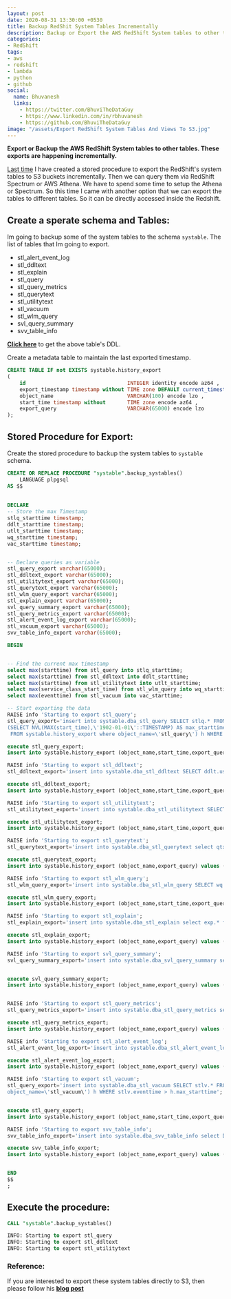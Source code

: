 ```yaml
---
layout: post
date: 2020-08-31 13:30:00 +0530
title: Backup RedShit System Tables Incrementally
description: Backup or Export the AWS RedShift System tables to other tables. These exports are happening incrementally.
categories:
- RedShift
tags:
- aws
- redshift
- lambda
- python
- github
social:
  name: Bhuvanesh
  links:
    - https://twitter.com/BhuviTheDataGuy
    - https://www.linkedin.com/in/rbhuvanesh
    - https://github.com/BhuviTheDataGuy
image: "/assets/Export RedShift System Tables And Views To S3.jpg"
---
```

**Export or Backup the AWS RedShift System tables to other tables. These exports are happening incrementally.**

[Last time](https://thedataguy.in/export-redshift-system-tables-views-to-s3/) I have created a stored procedure to export the RedShift's system tables to S3 buckets incrementally. Then we can query them via RedShift Spectrum or AWS Athena. We have to spend some time to setup the Athena or Spectrum. So this time I came with another option that we can export the tables to different tables. So it can be directly accessed inside the Redshift. 

## Create a sperate schema and Tables:

Im going to backup some of the system tables to the schema `systable`.  The list of tables that Im going to export.

* stl_alert_event_log
* stl_ddltext
* stl_explain
* stl_query
* stl_query_metrics
* stl_querytext
* stl_utilitytext
* stl_vacuum
* stl_wlm_query
* svl_query_summary
* svv_table_info

**[Click here](https://github.com/BhuviTheDataGuy/RedShift-ToolKit/blob/master/BackupSysTables/table-ddl.sql)** to get the above table's DDL.

Create a metadata table to maintain the last exported timestamp.
```sql
CREATE TABLE IF not EXISTS systable.history_export 
( 
	id                                 INTEGER identity encode az64 , 
	export_timestamp timestamp without TIME zone DEFAULT current_timestamp encode az64 ,
	object_name                        VARCHAR(100) encode lzo , 
	start_time timestamp without       TIME zone encode az64 , 
	export_query                       VARCHAR(65000) encode lzo 
);
```
## Stored Procedure for Export:

Create the stored procedure to backup the system tables to `systable` schema.
```sql
CREATE OR REPLACE PROCEDURE "systable".backup_systables()
	LANGUAGE plpgsql
AS $$
	
	
DECLARE
-- Store the max Timestamp
stlq_starttime timestamp;
ddlt_starttime timestamp;
utlt_starttime timestamp;
wq_starttime timestamp;
vac_starttime timestamp;


-- Declare queries as variable
stl_query_export varchar(65000);
stl_ddltext_export varchar(65000);
stl_utilitytext_export varchar(65000);
stl_querytext_export varchar(65000);
stl_wlm_query_export varchar(65000);
stl_explain_export varchar(65000);
svl_query_summary_export varchar(65000);
stl_query_metrics_export varchar(65000);
stl_alert_event_log_export varchar(65000);
stl_vacuum_export varchar(65000);
svv_table_info_export varchar(65000);

BEGIN


-- Find the current max timestamp 
select max(starttime) from stl_query into stlq_starttime;
select max(starttime) from stl_ddltext into ddlt_starttime;
select max(starttime) from stl_utilitytext into utlt_starttime;
select max(service_class_start_time) from stl_wlm_query into wq_starttime;
select max(eventtime) from stl_vacuum into vac_starttime;

-- Start exporting the data
RAISE info 'Starting to export stl_query';
stl_query_export='insert into systable.dba_stl_query SELECT stlq.* FROM stl_query  stlq,   
(SELECT NVL(MAX(start_time),\'1902-01-01\'::TIMESTAMP) AS max_starttime
 FROM systable.history_export where object_name=\'stl_query\') h WHERE stlq.starttime > h.max_starttime';

execute stl_query_export;     
insert into systable.history_export (object_name,start_time,export_query) values ('stl_query',stlq_starttime,stl_query_export);

RAISE info 'Starting to export stl_ddltext';
stl_ddltext_export='insert into systable.dba_stl_ddltext SELECT ddlt.userid,ddlt.xid,ddlt.pid,ddlt.label,ddlt.starttime, ddlt.endtime,ddlt.sequence,replace(replace(ddlt.text,\'\\\\n\',\'\'),\'\\\\r\',\'\') as text FROM stl_ddltext ddlt,   (SELECT NVL(MAX(start_time),\'1902-01-01\'::TIMESTAMP) AS max_starttime FROM systable.history_export where object_name=\'stl_ddltext\') h WHERE ddlt.starttime > h.max_starttime';

execute stl_ddltext_export;     
insert into systable.history_export (object_name,start_time,export_query) values ('stl_ddltext',ddlt_starttime,stl_ddltext_export);

RAISE info 'Starting to export stl_utilitytext';
stl_utilitytext_export='insert into systable.dba_stl_utilitytext SELECT utlt.* FROM stl_utilitytext utlt, (SELECT NVL(MAX(start_time),\'1902-01-01\'::TIMESTAMP) AS max_starttime FROM systable.history_export where object_name=\'stl_utilitytext\') h WHERE utlt.starttime > h.max_starttime';

execute stl_utilitytext_export;     
insert into systable.history_export (object_name,start_time,export_query) values ('stl_utilitytext',utlt_starttime,stl_utilitytext_export);

RAISE info 'Starting to export stl_querytext';
stl_querytext_export='insert into systable.dba_stl_querytext select qtxt.userid,qtxt.xid,qtxt.pid,qtxt.query,qtxt.sequence,replace(replace(qtxt.text,\'\\\\n\',\'\'),\'\\\\r\',\'\') as text from stl_querytext qtxt join stl_query qt on qt.userid=qtxt.userid and qt.query=qtxt.query and qt.xid=qtxt.xid and qt.pid=qtxt.pid where qt.starttime>(SELECT NVL(MAX(start_time),\'1902-01-01\'::TIMESTAMP) AS max_starttime FROM systable.history_export where object_name=\'stl_query\')';

execute stl_querytext_export;     
insert into systable.history_export (object_name,export_query) values ('stl_querytext',stl_querytext_export);

RAISE info 'Starting to export stl_wlm_query';
stl_wlm_query_export='insert into systable.dba_stl_wlm_query SELECT wq.* FROM stl_wlm_query wq, (SELECT NVL(MAX(start_time),\'1902-01-01\'::TIMESTAMP) AS max_service_class_start_time FROM systable.history_export where object_name=\'stl_wlm_query\') h WHERE wq.service_class_start_time > h.max_service_class_start_time';

execute stl_wlm_query_export;     
insert into systable.history_export (object_name,start_time,export_query) values ('stl_wlm_query',stlq_starttime,stl_wlm_query_export);

RAISE info 'Starting to export stl_explain';
stl_explain_export='insert into systable.dba_stl_explain select exp.* from stl_explain exp join stl_query stlq on stlq.userid=exp.userid and stlq.query=exp.query where stlq.starttime>(SELECT NVL(MAX(start_time),\'1902-01-01\'::TIMESTAMP) AS max_starttime FROM systable.history_export where object_name=\'stl_query\')';

execute stl_explain_export;     
insert into systable.history_export (object_name,export_query) values ('stl_explain',stl_explain_export);

RAISE info 'Starting to export svl_query_summary';
svl_query_summary_export='insert into systable.dba_svl_query_summary select qs.* from svl_query_summary qs join stl_query stlq on stlq.userid=qs.userid and stlq.query=qs.query  where stlq.starttime>(SELECT NVL(MAX(start_time),\'1902-01-01\'::TIMESTAMP) AS max_starttime FROM systable.history_export where object_name=\'stl_query\')';


execute svl_query_summary_export;     
insert into systable.history_export (object_name,export_query) values ('svl_query_summary',svl_query_summary_export);


RAISE info 'Starting to export stl_query_metrics';
stl_query_metrics_export='insert into systable.dba_stl_query_metrics select qm.* from stl_query_metrics qm join stl_query stlq on stlq.userid=qm.userid and stlq.query=qm.query  where stlq.starttime>(SELECT NVL(MAX(start_time),\'1902-01-01\'::TIMESTAMP) AS max_starttime FROM systable.history_export where object_name=\'stl_query\')';

execute stl_query_metrics_export;     
insert into systable.history_export (object_name,export_query) values ('stl_query_metrics',stl_query_metrics_export);

RAISE info 'Starting to export stl_alert_event_log';
stl_alert_event_log_export='insert into systable.dba_stl_alert_event_log select evnt.* from stl_alert_event_log evnt join stl_query qt on qt.userid=evnt.userid and qt.query=evnt.query and qt.xid=evnt.xid and qt.pid=evnt.pid  where qt.starttime>(SELECT NVL(MAX(start_time),\'1902-01-01\'::TIMESTAMP) AS max_starttime FROM systable.history_export where object_name=\'stl_query\')';

execute stl_alert_event_log_export;     
insert into systable.history_export (object_name,export_query) values ('stl_alert_event_log',stl_alert_event_log_export);

RAISE info 'Starting to export stl_vacuum';
stl_query_export='insert into systable.dba_stl_vacuum SELECT stlv.* FROM stl_vacuum  stlv,   (SELECT NVL(MAX(start_time),\'1902-01-01\'::TIMESTAMP) AS max_starttime FROM systable.history_export where 
object_name=\'stl_vacuum\') h WHERE stlv.eventtime > h.max_starttime';


execute stl_query_export;     
insert into systable.history_export (object_name,start_time,export_query) values ('stl_vacuum',vac_starttime,stl_query_export);

RAISE info 'Starting to export svv_table_info';
svv_table_info_export='insert into systable.dba_svv_table_info select DATE(CURRENT_TIMESTAMP) exportdate,* from svv_table_info';

execute svv_table_info_export;     
insert into systable.history_export (object_name,export_query) values ('svv_table_info',svv_table_info_export);


END
$$
;
```
## Execute the procedure:

```sql
CALL "systable".backup_systables()

INFO: Starting to export stl_query
INFO: Starting to export stl_ddltext
INFO: Starting to export stl_utilitytext
```
### Reference:

If you are interested to export these system tables directly to S3, then please follow his **[blog post](https://thedataguy.in/export-redshift-system-tables-views-to-s3/)**
